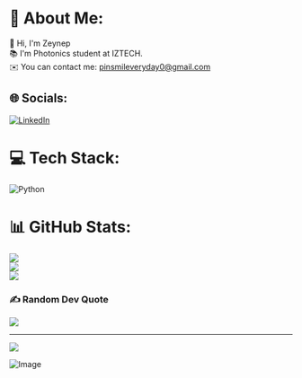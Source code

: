 
# 💫 About Me:
👋 Hi, I'm Zeynep <br>📚 I'm Photonics student at IZTECH.<br>✉️ You can contact me: pinsmileveryday0@gmail.com



## 🌐 Socials:
[![LinkedIn](https://img.shields.io/badge/LinkedIn-%230077B5.svg?logo=linkedin&logoColor=white)](https://linkedin.com/in/https://www.linkedin.com/in/zeynep-g%C3%BCndo%C4%9Fdu-370ab7257/) 

# 💻 Tech Stack:
![Python](https://img.shields.io/badge/python-3670A0?style=for-the-badge&logo=python&logoColor=ffdd54)
# 📊 GitHub Stats:
![](https://github-readme-stats.vercel.app/api?username=zeynepgundogdu0&theme=tokyonight&hide_border=false&include_all_commits=false&count_private=false)<br/>
![](https://github-readme-streak-stats.herokuapp.com/?user=zeynepgundogdu0&theme=tokyonight&hide_border=false)<br/>
![](https://github-readme-stats.vercel.app/api/top-langs/?username=zeynepgundogdu0&theme=tokyonight&hide_border=false&include_all_commits=false&count_private=false&layout=compact)

### ✍️ Random Dev Quote
![](https://quotes-github-readme.vercel.app/api?type=horizontal&theme=radical)

---
[![](https://visitcount.itsvg.in/api?id=zeynepgundogdu0&icon=0&color=0)](https://visitcount.itsvg.in)

<!-- Proudly created with GPRM ( https://gprm.itsvg.in ) -->
![Image](https://github.com/user-attachments/assets/a37482ec-e0f8-43e3-ab2e-9cf6f1f913aa)
